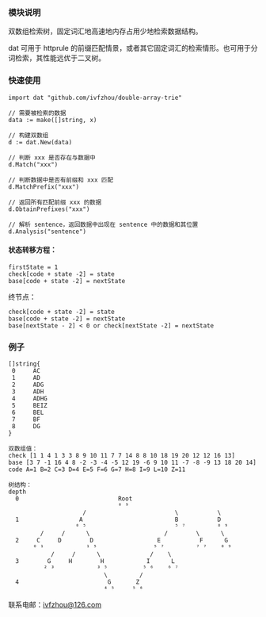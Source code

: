 ### 模块说明

双数组检索树，固定词汇地高速地内存占用少地检索数据结构。

dat 可用于 httprule 的前缀匹配情景，或者其它固定词汇的检索情形。也可用于分词检索，其性能远优于二叉树。

### 快速使用

```golang
import dat "github.com/ivfzhou/double-array-trie"

// 需要被检索的数据
data := make([]string, x)

// 构建双数组
d := dat.New(data)

// 判断 xxx 是否存在与数据中
d.Match("xxx")

// 判断数据中是否有前缀和 xxx 匹配
d.MatchPrefix("xxx")

// 返回所有匹配前缀 xxx 的数据
d.ObtainPrefixes("xxx")

// 解析 sentence，返回数据中出现在 sentence 中的数据和其位置
d.Analysis("sentence")
```


#### 状态转移方程：

    firstState = 1
    check[code + state -2] = state 
    base[code + state -2] = nextState

终节点：

    check[code + state -2] = state 
    base[code + state -2] = nextState
    base[nextState - 2] < 0 or check[nextState -2] = nextState

### 例子

    []string{
     0     AC
     1     AD
     2     ADG
     3     ADH
     4     ADHG
     5     BEIZ
     6     BEL
     7     BF
     8     DG
    }

    双数组值：
    check [1 1 4 1 3 3 8 9 10 11 7 7 14 8 8 10 18 19 20 12 12 16 13]
    base [3 7 -1 16 4 8 -2 -3 -4 -5 12 19 -6 9 10 11 -7 -8 -9 13 18 20 14]
    code A=1 B=2 C=3 D=4 E=5 F=6 G=7 H=8 I=9 L=10 Z=11

    树结构：
    depth
      0                            Root
                                   ⁰ ⁹
                         /                         \           \
      1                 A                          B           D    
                       ⁰ ⁵                         ⁵ ⁷         ⁸ ⁹ 
             /     /      \                     /        \      \
      2     C     D        D                  E           F      G 
           ⁰ ¹            ¹ ⁵                ⁵ ⁷         ⁷ ⁷    ⁸ ⁹
                /     /      \              /    \
      3        G     H        H            I      L
              ² ³            ³ ⁵          ⁵ ⁶    ⁶ ⁷                  
                               \         /
      4                         G       Z
                               ⁴ ⁵     ⁵ ⁶

联系电邮：ivfzhou@126.com
